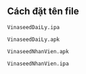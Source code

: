 ## Cách đặt tên file 

`VinaseedDaiLy.ipa`

`VinaseedDaiLy.apk`

`VinaseedNhanVien.apk`

`VinaseedNhanVien.ipa`
